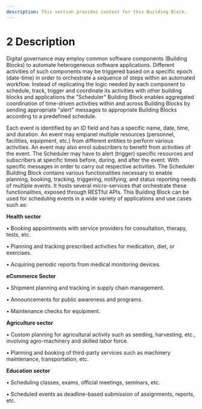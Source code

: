 ```yaml
---
description: This section provides context for this Building Block.
---
```


# 2 Description

Digital governance may employ common software components (Building Blocks) to automate heterogeneous software applications. Different activities of such components may be triggered based on a specific epoch (date-time) in order to orchestrate a sequence of steps within an automated workflow. Instead of replicating the logic needed by each component to schedule, track, trigger and coordinate its activities with other building blocks and applications the "Scheduler" Building Block enables aggregated coordination of time-driven activities within and across Building Blocks by sending appropriate "alert" messages to appropriate Building Blocks according to a predefined schedule.

Each event is identified by an ID field and has a specific name, date, time, and duration. An event may empanel multiple resources (personnel, facilities, equipment, etc.) from different entities to perform various activities. An event may also enrol subscribers to benefit from activities of the event. The Scheduler may have to alert (trigger) specific resources and subscribers at specific times before, during, and after the event. With specific messages in order to carry out respective activities. The Scheduler Building Block contains various functionalities necessary to enable planning, booking, tracking, triggering, notifying, and status reporting needs of multiple events. It hosts several micro-services that orchestrate these functionalities, exposed through RESTful APIs. This Building Block can be used for scheduling events in a wide variety of applications and use cases such as:

**Health sector**

• Booking appointments with service providers for consultation, therapy, tests, etc.

• Planning and tracking prescribed activities for medication, diet, or exercises.

• Acquiring periodic reports from medical monitoring devices.

**eCommerce Sector**

• Shipment planning and tracking in supply chain management.

• Announcements for public awareness and programs.

• Maintenance checks for equipment.

**Agriculture sector**

• Custom planning for agricultural activity such as seeding, harvesting, etc., involving agro-machinery and skilled labor force.

• Planning and booking of third-party services such as machinery maintenance, transportation, etc.

**Education sector**

• Scheduling classes, exams, official meetings, seminars, etc.

• Scheduled events as deadline-based submission of assignments, reports, etc.
